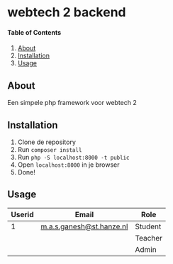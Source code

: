 # webtech 2 backend

#### Table of Contents
1. [About](#About)
2. [Installation](#installation)
3. [Usage](#usage)

## About <a name="About"></a>
Een simpele php framework voor webtech 2

## Installation <a name="installation"></a>
1. Clone de repository
2. Run `composer install`
3. Run `php -S localhost:8000 -t public`
4. Open `localhost:8000` in je browser
5. Done!

## Usage <a name="usage"></a>
| Userid | Email                    | Role    |
|--------|--------------------------|---------|
| 1      | m.a.s.ganesh@st.hanze.nl | Student |
|        |                          | Teacher |
|        |                          | Admin   |
